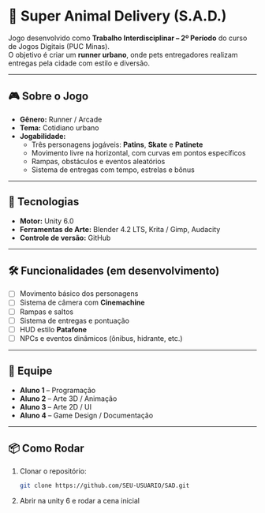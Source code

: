 # 🐾 Super Animal Delivery (S.A.D.)

Jogo desenvolvido como **Trabalho Interdisciplinar – 2º Período** do curso de Jogos Digitais (PUC Minas).  
O objetivo é criar um **runner urbano**, onde pets entregadores realizam entregas pela cidade com estilo e diversão.

---

## 🎮 Sobre o Jogo
- **Gênero:** Runner / Arcade  
- **Tema:** Cotidiano urbano  
- **Jogabilidade:**  
  - Três personagens jogáveis: **Patins**, **Skate** e **Patinete**  
  - Movimento livre na horizontal, com curvas em pontos específicos  
  - Rampas, obstáculos e eventos aleatórios  
  - Sistema de entregas com tempo, estrelas e bônus  

---

## 🚀 Tecnologias
- **Motor:** Unity 6.0  
- **Ferramentas de Arte:** Blender 4.2 LTS, Krita / Gimp, Audacity  
- **Controle de versão:** GitHub  

---

## 🛠️ Funcionalidades (em desenvolvimento)
- [ ] Movimento básico dos personagens  
- [ ] Sistema de câmera com **Cinemachine**  
- [ ] Rampas e saltos  
- [ ] Sistema de entregas e pontuação  
- [ ] HUD estilo **Patafone**  
- [ ] NPCs e eventos dinâmicos (ônibus, hidrante, etc.)  

---

## 👥 Equipe
- **Aluno 1** – Programação  
- **Aluno 2** – Arte 3D / Animação  
- **Aluno 3** – Arte 2D / UI  
- **Aluno 4** – Game Design / Documentação  

---

## 📦 Como Rodar
1. Clonar o repositório:  
   ```bash
   git clone https://github.com/SEU-USUARIO/SAD.git
   ```
2. Abrir na unity 6 e rodar a cena inicial
